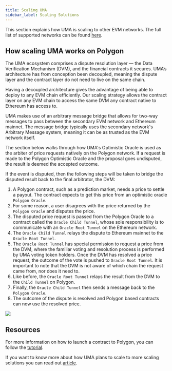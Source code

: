 ```yaml
---
title: Scaling UMA 
sidebar_label: Scaling Solutions
---
```

This section explains how UMA is scaling to other EVM networks. The full list of supported networks can be found [here](dev-ref/addresses.md).

## How scaling UMA works on Polygon

The UMA ecosystem comprises a dispute resolution layer — the Data Verification Mechanism (DVM), and the financial contracts it secures. UMA’s architecture has from conception been decoupled, meaning the dispute layer and the contract layer do not need to live on the same chain.

Having a decoupled architecture gives the advantage of being able to deploy to any EVM chain efficiently. Our scaling strategy allows the contract layer on any EVM chain to access the same DVM any contract native to Ethereum has access to.

UMA makes use of an arbitrary message bridge that allows for two-way messages to pass between the secondary EVM network and Ethereum mainnet. The message bridge typically uses the secondary network's Arbitrary Message system, meaning it can be as trusted as the EVM network itself. 

The section below walks through how UMA's Optimistic Oracle is used as the arbiter of price requests natively on the Polygon network. If a request is made to the Polygon Optimistic Oracle and the proposal goes undisputed, the result is deemed the accepted outcome. 

If the event is disputed, then the following steps will be taken to bridge the disputed result back to the final arbitrator, the DVM:
1. A Polygon contract, such as a prediction market, needs a price to settle a payout. The contract expects to get this price from an optimistic oracle `Polygon Oracle`.
2. For some reason, a user disagrees with the price returned by the `Polygon Oracle` and disputes the price.
3. The disputed price request is passed from the Polygon Oracle to a contract called the `Oracle Child Tunnel`, whose sole responsibility is to communicate with an `Oracle Root Tunnel` on the Ethereum network. 
4. The `Oracle Child Tunnel` relays the dispute to Ethereum mainnet to the `Oracle Root Tunnel`.
5. The `Oracle Root Tunnel` has special permission to request a price from the DVM, where the familiar voting and resolution process is performed by UMA voting token holders.
Once the DVM has resolved a price request, the outcome of the vote is pushed to `Oracle Root Tunnel`. It is important to note that the DVM is not aware of which chain the request came from, nor does it need to.
6. Like before, the `Oracle Root Tunnel` relays the result from the DVM to the `Child Tunnel` on Polygon.
7. Finally, the `Oracle Child Tunnel` then sends a message back to the `Polygon Oracle`.
8. The outcome of the dispute is resolved and Polygon based contracts can now use the resolved price.

![](/img/PolygonDispute.png)

## Resources

For more information on how to launch a contract to Polygon, you can follow the [tutorial](developers/deploy-an-lsp.md).

If you want to know more about how UMA plans to scale to more scaling solutions you can read out [article](https://medium.com/uma-project/uma-is-scaling-to-every-evm-compatible-chain-18ca2404698d).